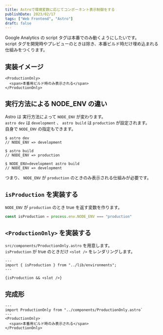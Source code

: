 ```yaml
---
title: Astroで環境変数に応じてコンポーネント表示制御をする
publishDate: 2023/02/17
tags: ["Web Frontend", "Astro"]
draft: false
---
```


Google Analytics の script タグは本番でのみ動くようにしたいです。  
script タグを開発時やプレビューのときは除き、本番ビルド時だけ埋め込まれる仕組みをつくります。

## 実装イメージ

```astro
<ProductionOnly>
  <span>本番用ビルド時のみ表示される</span>
</ProductionOnly>
```

## 実行方法による NODE_ENV の違い

Astro は 実行方法によって `NODE_ENV` が変わります。  
`astro dev` は `development` 、 `astro build` は `production` が設定されます。  
自身で `NODE_ENV` の指定もできます。

```
$ astro dev
// NODE_ENV => development

$ astro build
// NODE_ENV => production

$ NODE_ENV=development astro build
// NODE_ENV => development
```

つまり、 `NODE_ENV` が `production` のときのみ表示される仕組みが必要です。

## `isProduction` を実装する

`NODE_ENV` が `production` のとき true を返す変数を作ります。

```ts:src/lib/environments.ts
const isProduction = process.env.NODE_ENV === "production"
```

## `<ProductionOnly>` を実装する

`src/components/ProductionOnly.astro` を用意します。  
`isProduction` が true のときだけ `<slot />` をレンダリングします。

```astro:src/components/ProductionOnly.astro
---
import { isProduction } from "../lib/environments";
---

{isProduction && <slot />}
```

## 完成形

```astro:src/pages/index.astro
---
import ProductionOnly from "../components/ProductionOnly.astro`
---
<ProductionOnly>
  <span>本番用ビルド時のみ表示される</span>
</ProductionOnly>
```
